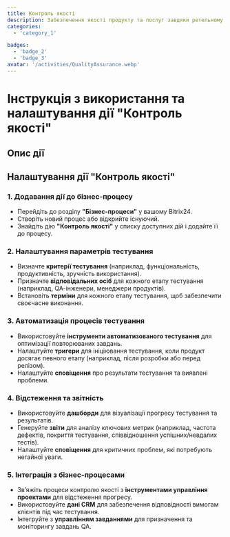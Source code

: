 ```yaml
---
title: Контроль якості
description: Забезпечення якості продукту та послуг завдяки ретельному тестуванню.
categories:
  - 'category_1'

badges:
  - 'badge_2'
  - 'badge_3'
avatar: '/activities/QualityAssurance.webp'
---
```

# Інструкція з використання та налаштування дії "Контроль якості"

## Опис дії

## **Налаштування дії "Контроль якості"**

### 1. Додавання дії до бізнес-процесу
- Перейдіть до розділу **"Бізнес-процеси"** у вашому Bitrix24.
- Створіть новий процес або відкрийте існуючий.
- Знайдіть дію **"Контроль якості"** у списку доступних дій і додайте її до процесу.

### 2. Налаштування параметрів тестування
- Визначте **критерії тестування** (наприклад, функціональність, продуктивність, зручність використання).
- Призначте **відповідальних осіб** для кожного етапу тестування (наприклад, QA-інженери, менеджери продуктів).
- Встановіть **терміни** для кожного етапу тестування, щоб забезпечити своєчасне виконання.

### 3. Автоматизація процесів тестування
- Використовуйте **інструменти автоматизованого тестування** для оптимізації повторюваних завдань.
- Налаштуйте **тригери** для ініціювання тестування, коли продукт досягає певного етапу (наприклад, після розробки або перед релізом).
- Налаштуйте **сповіщення** про результати тестування та виявлені проблеми.

### 4. Відстеження та звітність
- Використовуйте **дашборди** для візуалізації прогресу тестування та результатів.
- Генеруйте **звіти** для аналізу ключових метрик (наприклад, частота дефектів, покриття тестування, співвідношення успішних/невдалих тестів).
- Налаштуйте **сповіщення** для критичних проблем, які потребують негайної уваги.

### 5. Інтеграція з бізнес-процесами
- Зв’яжіть процеси контролю якості з **інструментами управління проектами** для відстеження прогресу.
- Використовуйте **дані CRM** для забезпечення відповідності вимогам клієнтів під час тестування.
- Інтегруйте з **управлінням завданнями** для призначення та моніторингу завдань QA.